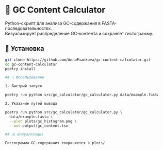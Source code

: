 # 🧬 GC Content Calculator

Python-скрипт для анализа GC-содержания в FASTA-последовательностях.  
Визуализирует распределение GC-контента и сохраняет гистограмму.

## 🚀 Установка

```bash
git clone https://github.com/AnnaPiankova/gc-content-calculator.git
cd gc-content-calculator
poetry install

## 🚀 Использование

1. Быстрый запуск

poetry run python src/gc_calculator/gc_calculator.py data/example.fasta

2. Указание путей вывода

poetry run python src/gc_calculator/gc_calculator.py \
  data/example.fasta \
  --plot plots/gc_histogram.png \
  --out output/gc_content.tsv

## 📊 Визуализация

Гистограмма GC-содержания сохраняется в plots/

